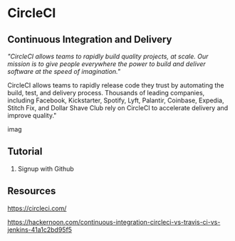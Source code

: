 # CircleCI 
## Continuous Integration and Delivery

*"CircleCI allows teams to rapidly build quality projects, at scale. Our mission is to give people everywhere the power to build and deliver software at the speed of imagination."*

CircleCI allows teams to rapidly release code they trust by automating the build, test, and delivery process. Thousands of leading companies, including Facebook, Kickstarter, Spotify, Lyft, Palantir, Coinbase, Expedia, Stitch Fix, and Dollar Shave Club rely on CircleCI to accelerate delivery and improve quality."

imag


## Tutorial
1. Signup with Github


## Resources

https://circleci.com/

https://hackernoon.com/continuous-integration-circleci-vs-travis-ci-vs-jenkins-41a1c2bd95f5
